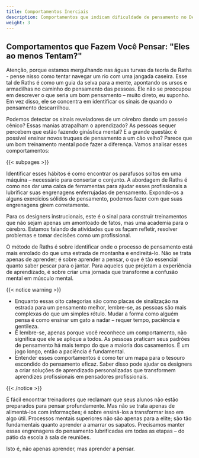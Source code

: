 ```yaml
---
title: Comportamentos Inerciais
description: Comportamentos que indicam dificuldade de pensamento no Design Instrucional
weight: 3
---
```


## Comportamentos que Fazem Você Pensar: "Eles ao menos Tentam?"

Atenção, porque estamos mergulhando nas águas turvas da teoria de Raths - pense nisso como tentar navegar um rio com uma jangada caseira. Esse tal de Raths é como um guia da selva para a mente, apontando os ursos e armadilhas no caminho do pensamento das pessoas. Ele não se preocupou em descrever o que seria um bom pensamento – muito direto, eu suponho. Em vez disso, ele se concentra em identificar os sinais de quando o pensamento descarrilhou.

Podemos detectar os sinais reveladores de um cérebro dando um passeio cênico? Essas manias atrapalham o aprendizado? As pessoas sequer percebem que estão fazendo ginástica mental? E a grande questão: é possível ensinar novos truques de pensamento a um cão velho? Parece que um bom treinamento mental pode fazer a diferença. Vamos analisar esses comportamentos:

{{< subpages >}}

Identificar esses hábitos é como encontrar os parafusos soltos em uma máquina – necessário para consertar o conjunto. A abordagem de Raths é como nos dar uma caixa de ferramentas para ajudar esses profissionais a lubrificar suas engrenagens enferrujadas de pensamento. Expondo-os a alguns exercícios sólidos de pensamento, podemos fazer com que suas engrenagens girem corretamente.

Para os designers instrucionais, este é o sinal para construir treinamentos que não sejam apenas um amontoado de fatos, mas uma academia para o cérebro. Estamos falando de atividades que os façam refletir, resolver problemas e tomar decisões como um profissional.

O método de Raths é sobre identificar onde o processo de pensamento está mais enrolado do que uma estrada de montanha e endireitá-lo. Não se trata apenas de aprender; é sobre aprender a pensar, o que é tão essencial quanto saber pescar para o jantar. Para aqueles que projetam a experiência de aprendizado, é sobre criar uma jornada que transforme a confusão mental em músculo mental.

{{< notice warning >}} 

- Enquanto essas oito categorias são como placas de sinalização na estrada para um pensamento melhor, lembre-se, as pessoas são mais complexas do que um simples rótulo. Mudar a forma como alguém pensa é como ensinar um gato a nadar – requer tempo, paciência e gentileza.
- E lembre-se, apenas porque você reconhece um comportamento, não significa que ele se aplique a todos. As pessoas praticam seus padrões de pensamento há mais tempo do que a maioria dos casamentos. É um jogo longo, então a paciência é fundamental.
- Entender esses comportamentos é como ter um mapa para o tesouro escondido do pensamento eficaz. Saber disso pode ajudar os designers a criar soluções de aprendizado personalizadas que transformem aprendizes profissionais em pensadores profissionais.

{{< /notice >}}

É fácil encontrar treinadores que reclamam que seus alunos não estão preparados para pensar profundamente. Mas não se trata apenas de alimentá-los com informações; é sobre ensiná-los a transformar isso em algo útil. Processos mentais superiores não são apenas para a elite; são tão fundamentais quanto aprender a amarrar os sapatos. Precisamos manter essas engrenagens do pensamento lubrificadas em todas as etapas – do pátio da escola à sala de reuniões.

Isto é, não apenas aprender, mas aprender a pensar.